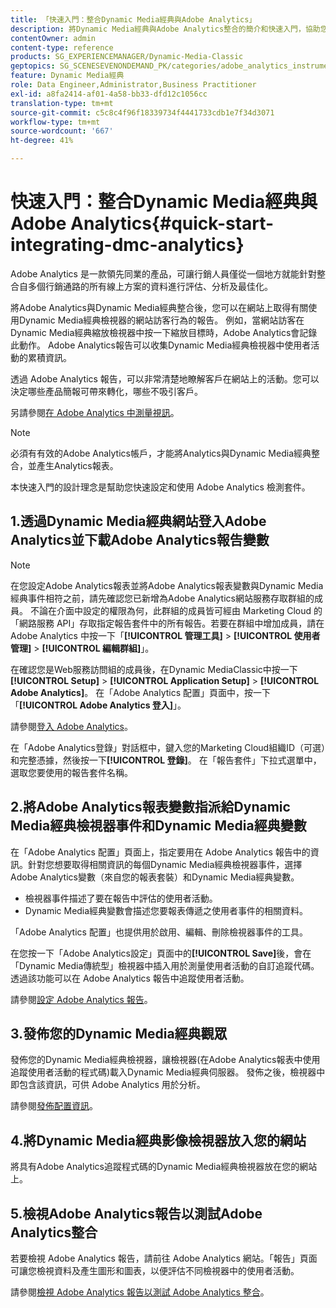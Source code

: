 ```yaml
---
title: 「快速入門：整合Dynamic Media經典與Adobe Analytics」
description: 將Dynamic Media經典與Adobe Analytics整合的簡介和快速入門，協助您快速上手使用。
contentOwner: admin
content-type: reference
products: SG_EXPERIENCEMANAGER/Dynamic-Media-Classic
geptopics: SG_SCENESEVENONDEMAND_PK/categories/adobe_analytics_instrumentation_kit
feature: Dynamic Media經典
role: Data Engineer,Administrator,Business Practitioner
exl-id: a8fa2414-af01-4a58-bb33-dfd12c1056cc
translation-type: tm+mt
source-git-commit: c5c8c4f96f18339734f4441733cdb1e7f34d3071
workflow-type: tm+mt
source-wordcount: '667'
ht-degree: 41%

---
```


# 快速入門：整合Dynamic Media經典與Adobe Analytics{#quick-start-integrating-dmc-analytics}

Adobe Analytics 是一款領先同業的產品，可讓行銷人員僅從一個地方就能針對整合自多個行銷通路的所有線上方案的資料進行評估、分析及最佳化。

將Adobe Analytics與Dynamic Media經典整合後，您可以在網站上取得有關使用Dynamic Media經典檢視器的網站訪客行為的報告。 例如，當網站訪客在Dynamic Media經典縮放檢視器中按一下縮放目標時，Adobe Analytics會記錄此動作。 Adobe Analytics報告可以收集Dynamic Media經典檢視器中使用者活動的累積資訊。

透過 Adobe Analytics 報告，可以非常清楚地瞭解客戶在網站上的活動。您可以決定哪些產品簡報可帶來轉化，哪些不吸引客戶。

另請參閱[在 Adobe Analytics 中測量視訊](https://experienceleague.adobe.com/docs/media-analytics/using/media-overview.html)。

>[!NOTE]
>
>必須有有效的Adobe Analytics帳戶，才能將Analytics與Dynamic Media經典整合，並產生Analytics報表。

本快速入門的設計理念是幫助您快速設定和使用 Adobe Analytics 檢測套件。

## 1.透過Dynamic Media經典網站登入Adobe Analytics並下載Adobe Analytics報告變數

>[!NOTE]
>
>在您設定Adobe Analytics報表並將Adobe Analytics報表變數與Dynamic Media經典事件相符之前，請先確認您已新增為Adobe Analytics網站服務存取群組的成員。 不論在介面中設定的權限為何，此群組的成員皆可經由 Marketing Cloud 的「網路服務 API」存取指定報告套件中的所有報告。若要在群組中增加成員，請在 Adobe Analytics 中按一下「**[!UICONTROL 管理工具]** > **[!UICONTROL 使用者管理]** > **[!UICONTROL 編輯群組]**」。

在確認您是Web服務訪問組的成員後，在Dynamic MediaClassic中按一下&#x200B;**[!UICONTROL Setup]** > **[!UICONTROL Application Setup]** > **[!UICONTROL Adobe Analytics]**。 在「Adobe Analytics 配置」頁面中，按一下「**[!UICONTROL Adobe Analytics 登入]**」。

請參閱[登入 Adobe Analytics](log-analytics.md#log_in_to_adobe_analytics)。

在「Adobe Analytics登錄」對話框中，鍵入您的Marketing Cloud組織ID（可選）和完整憑據，然後按一下&#x200B;**[!UICONTROL 登錄]**。 在「報告套件」下拉式選單中，選取您要使用的報告套件名稱。

## 2.將Adobe Analytics報表變數指派給Dynamic Media經典檢視器事件和Dynamic Media經典變數

在「Adobe Analytics 配置」頁面上，指定要用在 Adobe Analytics 報告中的資訊。針對您想要取得相關資訊的每個Dynamic Media經典檢視器事件，選擇Adobe Analytics變數（來自您的報表套裝）和Dynamic Media經典變數。

* 檢視器事件描述了要在報告中評估的使用者活動。
* Dynamic Media經典變數會描述您要報表傳遞之使用者事件的相關資料。

「Adobe Analytics 配置」也提供用於啟用、編輯、刪除檢視器事件的工具。

在您按一下「Adobe Analytics設定」頁面中的&#x200B;**[!UICONTROL Save]**&#x200B;後，會在「Dynamic Media傳統型」檢視器中插入用於測量使用者活動的自訂追蹤代碼。 透過該功能可以在 Adobe Analytics 報告中追蹤使用者活動。

請參閱[設定 Adobe Analytics 報告](configuring-analytics-reports.md#configuring_adobe_analytics_reports)。

## 3.發佈您的Dynamic Media經典觀眾

發佈您的Dynamic Media經典檢視器，讓檢視器(在Adobe Analytics報表中使用追蹤使用者活動的程式碼)載入Dynamic Media經典伺服器。 發佈之後，檢視器中即包含該資訊，可供 Adobe Analytics 用於分析。

請參閱[發佈配置資訊](publishing-analytics-configuration-information.md#publishing_adobe_analytics_configuration_information)。

## 4.將Dynamic Media經典影像檢視器放入您的網站

將具有Adobe Analytics追蹤程式碼的Dynamic Media經典檢視器放在您的網站上。

## 5.檢視Adobe Analytics報告以測試Adobe Analytics整合

若要檢視 Adobe Analytics 報告，請前往 Adobe Analytics 網站。「報告」頁面可讓您檢視資料及產生圖形和圖表，以便評估不同檢視器中的使用者活動。

請參閱[檢視 Adobe Analytics 報告以測試 Adobe Analytics 整合](testing-integration-viewing-analytics-report.md#testing_the_integration_by_viewing_an_adobe_analytics_report)。
